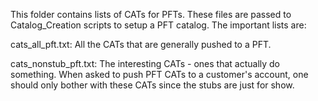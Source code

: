 This folder contains lists of CATs for PFTs.
These files are passed to Catalog_Creation scripts to setup a PFT catalog.
The important lists are:

cats_all_pft.txt: All the CATs that are generally pushed to a PFT.

cats_nonstub_pft.txt: The interesting CATs - ones that actually do something. When asked to push PFT CATs to a customer's account,
one should only bother with these CATs since the stubs are just for show.
